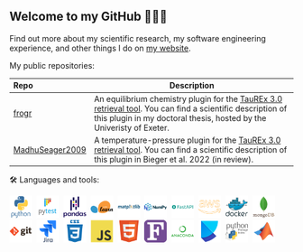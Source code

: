 ## Welcome to my GitHub 👻🌵🌌

Find out more about my scientific research, my software engineering experience, and other things I do on [my website](https://michellebieger.github.io/).
<!--
**michellebieger/michellebieger** is a ✨ _special_ ✨ repository because its `README.md` (this file) appears on your GitHub profile.

Here are some ideas to get you started:

- 🔭 I’m currently working on ...
- 🌱 I’m currently learning ...
- 👯 I’m looking to collaborate on ...
- 🤔 I’m looking for help with ...
- 💬 Ask me about ...
- 📫 How to reach me: ...
- 😄 Pronouns: ...
- ⚡ Fun fact: ...
-->

My public repositories: 

| Repo | Description |
| :-------- | ------- |
| [frogr](https://github.com/michellebieger/frogr)  | An equilibrium chemistry plugin for the [TauREx 3.0 retrieval tool](https://github.com/ucl-exoplanets/TauREx3_public). You can find a scientific description of this plugin in my doctoral thesis, hosted by the Univeristy of Exeter. |
| [MadhuSeager2009](https://github.com/michellebieger/MadhuSeager2009) | A temperature-pressure plugin for the [TauREx 3.0 retrieval tool](https://github.com/ucl-exoplanets/TauREx3_public). You can find a scientific description of this plugin in Bieger et al. 2022 (in review). |

🛠️ Languages and tools: 
<div>
  <img src="https://github.com/devicons/devicon/blob/master/icons/python/python-original-wordmark.svg" title="Python" alt="Python" width="40" height="40"/>&nbsp;
  <img src="https://github.com/devicons/devicon/blob/master/icons/pytest/pytest-original-wordmark.svg"  title="Pytest" alt="Pytest" width="40" height="40"/>&nbsp;
  <img src="https://github.com/devicons/devicon/blob/master/icons/pandas/pandas-original-wordmark.svg"  title="Pandas" alt="Pandas" width="40" height="40"/>&nbsp;
  <img src="https://github.com/devicons/devicon/blob/master/icons/scikitlearn/scikitlearn-original.svg"  title="Scikitlearn" alt="Scikitlearn" width="40" height="40"/>&nbsp;
  <img src="https://github.com/devicons/devicon/blob/master/icons/matplotlib/matplotlib-original-wordmark.svg"  title="matplotlib" alt="matplotlib" width="40" height="40"/>&nbsp;
  <img src="https://github.com/devicons/devicon/blob/master/icons/numpy/numpy-original-wordmark.svg"  title="numpy" alt="numpy" width="40" height="40"/>&nbsp;
  <img src="https://github.com/devicons/devicon/blob/master/icons/fastapi/fastapi-original-wordmark.svg"  title="FastAPI" alt="FastAPI" width="40" height="40"/>&nbsp;
  <img src="https://github.com/devicons/devicon/blob/master/icons/amazonwebservices/amazonwebservices-line-wordmark.svg"  title="AWS" alt="AWS" width="40" height="40"/>&nbsp;
  <img src="https://github.com/devicons/devicon/blob/master/icons/docker/docker-original-wordmark.svg"  title="Docker" alt="Docker" width="40" height="40"/>&nbsp;
  <img src="https://github.com/devicons/devicon/blob/master/icons/mongodb/mongodb-original-wordmark.svg"  title="MongoDB" alt="MongoDB" width="40" height="40"/>&nbsp;
  <img src="https://github.com/devicons/devicon/blob/master/icons/git/git-original-wordmark.svg"  title="Git" alt="Git" width="40" height="40"/>&nbsp;
  <img src="https://github.com/devicons/devicon/blob/master/icons/jira/jira-original-wordmark.svg" title="Jira" alt="Jira" width="40" height="40"/>&nbsp;
  <img src="https://github.com/devicons/devicon/blob/master/icons/css3/css3-plain-wordmark.svg"  title="CSS3" alt="CSS" width="40" height="40"/>&nbsp;
  <img src="https://github.com/devicons/devicon/blob/master/icons/javascript/javascript-original.svg"  title="Javascript" alt="Javascript" width="40" height="40"/>&nbsp;
  <img src="https://github.com/devicons/devicon/blob/master/icons/html5/html5-original.svg" title="HTML5" alt="HTML" width="40" height="40"/>&nbsp;
  <img src="https://github.com/devicons/devicon/blob/master/icons/fortran/fortran-original.svg" title="Fortran" alt="Fortran" width="40" height="40"/>&nbsp;
  <img src="https://github.com/devicons/devicon/blob/master/icons/anaconda/anaconda-original-wordmark.svg" title="Anaconda" alt="Anaconda" width="40" height="40"/>&nbsp;
  <img src="https://github.com/devicons/devicon/blob/master/icons/poetry/poetry-original.svg" title="poetry" alt="poetry" width="40" height="40"/>&nbsp;
  <img src="https://github.com/devicons/devicon/blob/master/icons/pypi/pypi-original-wordmark.svg" title="pypi" alt="pypi" width="40" height="40"/>&nbsp;
  <img src="https://github.com/devicons/devicon/blob/master/icons/matlab/matlab-original.svg" title="Matlab" alt="Matlab" width="40" height="40"/>&nbsp;
</div>
